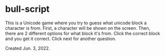 # bull-script
This is a Unicode game where you try to guess what unicode block a character is from. First, a character will be shown on the screen. Then, there are 2 different options for what block it's from. Click the correct block and you get it correct. Click next for another question.

Created Jun. 3, 2022.
